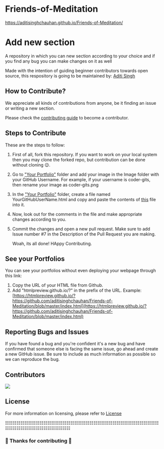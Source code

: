# Friends-of-Meditation

https://aditisinghchauhan.github.io/Friends-of-Meditation/

# Add new section

A repository in which you can new section according to your choice and if you find any bug you can make changes on it as well

Made with the intention of guiding beginner contributors towards open source, this respository is going to be maintained by: [Aditi Singh](https://github.com/aditisinghchauhan)

## How to Contribute?

We appreciate all kinds of contributions from anyone, be it finding an issue or writing a new section.

Please check the [contributing guide](CONTRIBUTING.md) to become a contributor.

## Steps to Contribute

These are the steps to follow:
1. First of all, fork this repository. If you want to work on your local system then you may clone the forked repo, but contribution can be done without cloning 😉.
2. Go to ["Your Portfolio"](https://github.com/DecodersCommunity/portfolio-builder/tree/main/Your%20Portfolio) folder and add your image in the Image folder with your GitHub Username. For example, if your username is coder-gits, then rename your image as coder-gits.png
3. In the ["Your Portfolio"](https://github.com/DecodersCommunity/portfolio-builder/tree/main/Your%20Portfolio) folder, create a file named YourGitHubUserName.html and copy and paste the contents of [this](https://github.com/DecodersCommunity/portfolio-builder/blob/main/Template/index.html) file into it.
4. Now, look out for the comments in the file and make appropriate changes according to you.
5. Commit the changes and open a new pull request. Make sure to add Issue number #7 in the Description of the Pull Request you are making. 
   
   Woah, its all done! HAppy Contributing.

## See your Portfolios

You can see your portfolios without even deploying your webpage through this link:
1. Copy the URL of your HTML file from Github.
2. Add "htmlpreview.github.io/?" in the prefix of the URL.
Example: [https://htmlpreview.github.io/?https://github.com/aditisinghchauhan/Friends-of-Meditation/blob/master/index.html](https://htmlpreview.github.io/?https://github.com/aditisinghchauhan/Friends-of-Meditation/blob/master/index.html)

## Reporting Bugs and Issues

If you have found a bug and you're confident it's a new bug and have confirmed that someone else is facing the same issue, go ahead and create a new GitHub issue. Be sure to include as much information as possible so we can reproduce the bug.

## Contributors

<a href="https://github.com/aditisinghchauhan/Friends-of-Meditation/graphs/contributors">
  <img src="https://contrib.rocks/image?repo=aditisinghchauhan/Friends-of-Meditation" />
</a>

## License

For more information on licensing, please refer to [License](LICENSE)

☷☷☷☷☷☷☷☷☷☷☷☷☷☷☷☷☷☷☷☷☷☷☷☷☷☷☷☷☷☷☷☷☷☷☷☷☷☷☷☷☷☷☷☷☷☷☷☷☷☷☷☷☷☷☷☷☷</p>


### 🎉 Thanks for contributing 🎉

